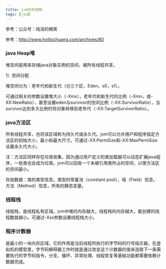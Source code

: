 ```yaml
---
title: jvm内存结构
tags: [jvm]
---
```


参考：公众号：纯洁的微笑

参考：http://www.hollischuang.com/archives/80

### java Heap堆

堆空间是用来存储java对象实例的空间，被所有线程共享。

1）空间分配

堆空间分为：老年代和新生代（分三个区，Eden，s0，s1）。

可通过相关的参数设置堆大小（-Xmx），老年代和新生代的比例（-Xmn，或-XX:NewRatio），甚至设置eden与survivor的空间比例（-XX:SurvivorRatio），当survivor达到多大比例时将对象转移到老年代（-XX:TargetSurvivorRatio）。

### java方法区

所有线程共享，也将该区域称为持久代或永久代。jvm可以允许用户和程序指定方法区的初始大小，最小和最大尺寸。可通过-XX:PermSize和-XX:MaxPermSize设置永久代大小。

注：方法区同样存在垃圾收集，因为通过用户定义的类加载器可以动态扩展java程序，一些类也会成为垃圾。jvm可以回收一个未被引用类所占的空间，以使方法区的空间最小。

存放数据：类的类型信息，类型的常量池（constant pool），域（Field）信息，方法（Method）信息，所有的静态变量。

### 线程栈

线程栈，是线程私有区域。jvm中堆的内存越大，线程栈的内存越大，能创建的线程数就越小。可通过-Xss参数设置线程栈大小。

### 程序计数器

是最小的一块内存区域，它的作用是当前线程所执行的字节码的行号指示器，在虚拟机的模型里，字节码解释器工作时就是通过改变这个计数器的值来选取下一条需要执行的字节码指令，分支、循环、异常处理、线程恢复等基础功能都需要依赖计数器完成。
